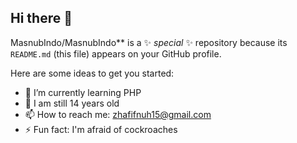 ## Hi there 👋

MasnubIndo/MasnubIndo** is a ✨ _special_ ✨ repository because its `README.md` (this file) appears on your GitHub profile.

Here are some ideas to get you started:

- 🌱 I’m currently learning PHP
- 💬 I am still 14 years old
- 📫 How to reach me: zhafifnuh15@gmail.com
- ⚡ Fun fact: I'm afraid of cockroaches
